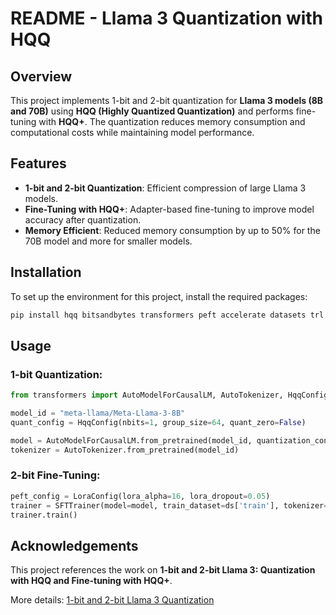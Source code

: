 
# README - Llama 3 Quantization with HQQ

## Overview

This project implements 1-bit and 2-bit quantization for **Llama 3 models (8B and 70B)** using **HQQ (Highly Quantized Quantization)** and performs fine-tuning with **HQQ+**. The quantization reduces memory consumption and computational costs while maintaining model performance.

## Features
- **1-bit and 2-bit Quantization**: Efficient compression of large Llama 3 models.
- **Fine-Tuning with HQQ+**: Adapter-based fine-tuning to improve model accuracy after quantization.
- **Memory Efficient**: Reduced memory consumption by up to 50% for the 70B model and more for smaller models.

## Installation

To set up the environment for this project, install the required packages:

```bash
pip install hqq bitsandbytes transformers peft accelerate datasets trl
```

## Usage

### 1-bit Quantization:
```python
from transformers import AutoModelForCausalLM, AutoTokenizer, HqqConfig

model_id = "meta-llama/Meta-Llama-3-8B"
quant_config = HqqConfig(nbits=1, group_size=64, quant_zero=False)

model = AutoModelForCausalLM.from_pretrained(model_id, quantization_config=quant_config)
tokenizer = AutoTokenizer.from_pretrained(model_id)
```

### 2-bit Fine-Tuning:
```python
peft_config = LoraConfig(lora_alpha=16, lora_dropout=0.05)
trainer = SFTTrainer(model=model, train_dataset=ds['train'], tokenizer=tokenizer, args=training_args)
trainer.train()
```

## Acknowledgements
This project references the work on **1-bit and 2-bit Llama 3: Quantization with HQQ and Fine-tuning with HQQ+**.

More details: [1-bit and 2-bit Llama 3 Quantization](https://kaitchup.substack.com/p/1-bit-and-2-bit-llama-3-quantization)
